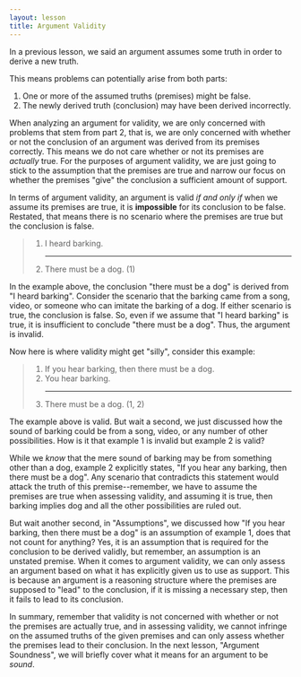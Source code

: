 ```yaml
---
layout: lesson
title: Argument Validity
---
```


In a previous lesson, we said an argument assumes some truth in order to derive a new truth.

This means problems can potentially arise from both parts:

1. One or more of the assumed truths (premises) might be false.
2. The newly derived truth (conclusion) may have been derived incorrectly.

When analyzing an argument for validity, we are only concerned with problems that stem from part 2, that is, we are only concerned with whether or not the conclusion of an argument was derived from its premises correctly. This means we do not care whether or not its premises are _actually_ true. For the purposes of argument validity, we are just going to stick to the assumption that the premises are true and narrow our focus on whether the premises "give" the conclusion a sufficient amount of support.

In terms of argument validity, an argument is valid _if and only if_ when we assume its premises are true, it is **impossible** for its conclusion to be false. Restated, that means there is no scenario where the premises are true but the conclusion is false.

> 1. I heard barking.
    <hr />
> 2. There must be a dog. (1)

In the example above, the conclusion "there must be a dog" is derived from "I heard barking". Consider the scenario that the barking came from a song, video, or someone who can imitate the barking of a dog. If either scenario is true, the conclusion is false. So, even if we assume that "I heard barking" is true, it is insufficient to conclude "there must be a dog". Thus, the argument is invalid.

Now here is where validity might get "silly", consider this example:

> 1. If you hear barking, then there must be a dog.
> 2. You hear barking.
    <hr>
> 3. There must be a dog. (1, 2)

The example above is valid. But wait a second, we just discussed how the sound of barking could be from a song, video, or any number of other possibilities. How is it that example 1 is invalid but example 2 is valid?

While we _know_ that the mere sound of barking may be from something other than a dog, example 2 explicitly states, "If you hear any barking, then there must be a dog". Any scenario that contradicts this statement would attack the truth of this premise--remember, we have to assume the premises are true when assessing validity, and assuming it is true, then barking implies dog and all the other possibilities are ruled out.

But wait another second, in "Assumptions", we discussed how "If you hear barking, then there must be a dog" is an assumption of example 1, does that not count for anything? Yes, it is an assumption that is required for the conclusion to be derived validly, but remember, an assumption is an unstated premise. When it comes to argument validity, we can only assess an argument based on what it has explicitly given us to use as support. This is because an argument is a reasoning structure where the premises are supposed to "lead" to the conclusion, if it is missing a necessary step, then it fails to lead to its conclusion.

In summary, remember that validity is not concerned with whether or not the premises are actually true, and in assessing validity, we cannot infringe on the assumed truths of the given premises and can only assess whether the premises lead to their conclusion. In the next lesson, "Argument Soundness", we will briefly cover what it means for an argument to be _sound_.
